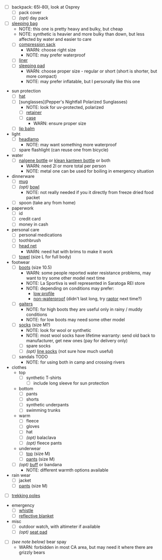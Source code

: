 - [ ] backpack: 65l-80l, look at Osprey
  - [ ] pack cover
  - [ ] _(opt)_ day pack
- [ ] [sleeping bag](https://www.rei.com/product/127386/rei-co-op-trail-pod-30-sleeping-bag)
  - NOTE: this one is pretty heavy and bulky, but cheap
  - NOTE: synthetic is heavier and more bulky than down, but less affected by water and easier to care
  - [ ] [compression sack](https://www.rei.com/product/118854/rei-co-op-lightweight-compression-stuff-sack)
    - WARN: choose right size
    - NOTE: may prefer waterproof
  - [ ] [liner](https://www.rei.com/product/850235/cocoon-microfiber-mummy-liner)
  - [ ] [sleeping pad](https://www.rei.com/product/829826/therm-a-rest-z-lite-sol-sleeping-pad)
    - WARN: choose proper size - regular or short (short is shorter, but more compact)
    - NOTE: may prefer inflatable, but I personally like this one
- sun protection
  - [ ] [hat](https://www.rei.com/product/767086/sunday-afternoons-adventure-hat)
  - [ ] [sunglasses](Pepper's Nightfall Polarized Sunglasses)
    - NOTE: look for uv-protected, polarized
    - [ ] [retainer](https://www.rei.com/product/892951/chums-slip-fit-rope-eyeglass-retainer)
    - [ ] [case](https://www.amazon.com/gp/product/B00IJWS4WC/)
      - WARN: ensure proper size
  - [ ] [lip balm](https://www.rei.com/product/785330/banana-boat-sport-sunscreen-lip-balm-spf-50)
- light
  - [ ] [headlamp](https://www.rei.com/product/109856/petzl-tikka-headlamp)
    - NOTE: may want something more waterproof
  - [ ] spare flashlight (can reuse one from bicycle)
- water
  - [ ] [nalgene bottle](https://www.rei.com/product/141628/nalgene-wide-mouth-water-bottle-32-fl-oz) or [klean kanteen bottle](https://www.rei.com/product/855001/klean-kanteen-wide-mouth-water-bottle-40-fl-oz) or both
    - WARN: need 2l or more total per person
    - NOTE: metal one can be used for boiling in emergency situation
- dinnerware
  - [ ] [mug](https://www.rei.com/product/116117/gsi-outdoors-infinity-mug)
  - [ ] _(opt)_ [bowl](https://www.rei.com/product/100082/gsi-outdoors-campware-serving-bowl)
    - NOTE: not really needed if you it directly from freeze dried food packet
  - [ ] spoon (take any from home)
- paperwork
  - [ ] id
  - [ ] credit card
  - [ ] money in cash
- personal care
  - [ ] personal medications
  - [ ] toothbrush
  - [ ] [head net](https://www.rei.com/product/780999/sea-to-summit-head-net)
    - WARN: need hat with brims to make it work
  - [ ] [towel](https://www.rei.com/product/127505/rei-co-op-multi-towel) (size L for full body)
- footwear
  - [ ] [boots](https://www.rei.com/product/895632/la-sportiva-trango-trk-gtx-hiking-boots-mens) (size 10.5)
    - WARN: some people reported water resistance problems, may want to try some other model next time
    - NOTE: La Sportiva is well represented in Saratoga REI store
    - NOTE: depending on conditions may prefer:
      - [low profile](https://www.rei.com/product/129503/la-sportiva-spire-gtx-hiking-shoes-mens)
      - [non-waterproof](https://www.rei.com/product/110660/la-sportiva-wildcat-trail-running-shoes-mens) (didn't last long, try [raptor](https://www.rei.com/product/848243/la-sportiva-ultra-raptor-trail-running-shoes-mens) next time?)
  - [ ] [gaiters](https://www.rei.com/product/852794/outdoor-research-rocky-mountain-low-gaiters)
    - NOTE: for high boots they are useful only in rainy / muddy conditions
    - NOTE: for low boots may need some other model
  - [ ] [socks](https://www.rei.com/product/894205/smartwool-phd-outdoor-light-crew-socks-mens) (size M?)
    - NOTE: look for wool or synthetic
    - NOTE: most wool socks have lifetime warranty: send old back to manufacturer, get new ones (pay for delivery only)
    - [ ] spare socks
    - [ ] _(opt)_ [line socks](https://www.rei.com/product/879245/smartwool-anchor-line-socks-mens) (not sure how much useful)
  - [ ] sandals TODO
    - NOTE: for using both in camp and crossing rivers
- clothes
  - top
    - [ ] synthetic T-shirts
        - [ ] include long sleeve for sun protection
  - bottom
    - [ ] pants
    - [ ] shorts
    - [ ] synthetic underpants
    - [ ] swimming trunks
  - warm
    - [ ] fleece
    - [ ] gloves
    - [ ] hat
    - [ ] _(opt)_ balaclava
    - [ ] _(opt)_ fleece pants
  - underwear
    - [ ] [top](https://www.rei.com/product/112042/smartwool-merino-150-pattern-crew-base-layer-long-sleeve-top-mens) (size M)
    - [ ] [pants](https://www.rei.com/product/112045/smartwool-merino-150-long-underwear-bottoms-mens) (size M)
  - [ ] _(opt)_ [buff](https://www.rei.com/product/736217/buff-high-uv-coolmax-multifunctional-headwear) or bandana
    - NOTE: different warmth options available
- rain wear
  - [ ] jacket
  - [ ] [pants](https://www.rei.com/product/865002/arcteryx-beta-sl-rain-pants-mens-short) (size M)
- [ ] [trekking poles](../trekking_poles.md)
- emergency
  - [ ] [whistle](https://www.rei.com/product/100521/whistles-for-life-tri-power-whistle)
  - [ ] [reflective blanket](https://www.rei.com/product/813512/sol-emergency-blanket)
- misc
  - [ ] outdoor watch, with altimeter if available
  - [ ] _(opt)_ [seat pad](https://www.rei.com/product/829881/therm-a-rest-z-seat-pad)
- [ ] _(see note below)_ bear spay
  - WARN: forbidden in most CA area, but may need it where there are grizzly bears
